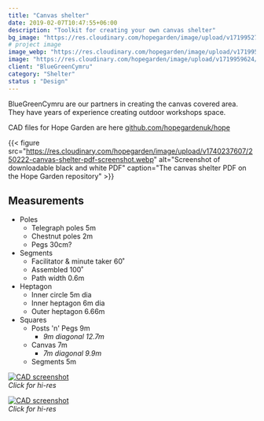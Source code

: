 ```yaml
---
title: "Canvas shelter"
date: 2019-02-07T10:47:55+06:00
description: "Toolkit for creating your own canvas shelter"
bg_image: "https://res.cloudinary.com/hopegarden/image/upload/v1719952740/title-poppy.webp"
# project image
image_webp: "https://res.cloudinary.com/hopegarden/image/upload/v1719959624/canvas-sketch-230812-square.webp"
image: "https://res.cloudinary.com/hopegarden/image/upload/v1719959624/canvas-sketch-230812-square.png"
client: "BlueGreenCymru"
category: "Shelter"
status : "Design"
---
```


BlueGreenCymru are our partners in creating the canvas covered area. They have years of experience creating outdoor workshops space.

CAD files for Hope Garden are here [github.com/hopegardenuk/hope](https://github.com/hopegardenuk/hope)

{{< figure src="https://res.cloudinary.com/hopegarden/image/upload/v1740237607/250222-canvas-shelter-pdf-screenshot.webp" alt="Screenshot of downloadable black and white PDF" caption="The canvas shelter PDF on the Hope Garden repository" >}}

## Measurements

- Poles
    - Telegraph poles 5m
    - Chestnut poles 2m
    - Pegs  30cm?
- Segments
    - Facilitator & minute taker 60˚
    - Assembled 100˚
    - Path width 0.6m
- Heptagon
    - Inner circle 5m dia
    - Inner heptagon 6m dia
    - Outer heptagon 6.66m
- Squares
    - Posts 'n' Pegs 9m
        - *9m diagonal 12.7m*
    - Canvas 7m
        - *7m diagonal 9.9m*
    - Segments 5m

[![CAD screenshot](https://res.cloudinary.com/hopegarden/image/upload/v1740237142/250222-cad-canvas-no-measures.webp)](https://res.cloudinary.com/hopegarden/image/upload/v1740237142/250222-cad-canvas-no-measures.webp)  
_Click for hi-res_

[![CAD screenshot](https://res.cloudinary.com/hopegarden/image/upload/v1740237143/250222-cad-canvas-squares.webp)](https://res.cloudinary.com/hopegarden/image/upload/v1740237143/250222-cad-canvas-squares.webp)  
_Click for hi-res_

